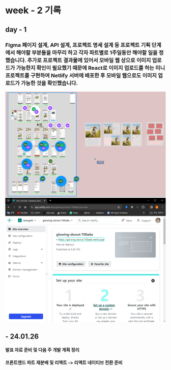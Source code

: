 # week - 2 기록

## day - 1

### Figma 페이지 설계, API 설계, 프로젝트 명세 설계 등 프로젝트 기획 단계에서 해야할 부분들을 마무리 하고 각자 파트별로 1주일동안 해야할 일을 정했습니다. 추가로 프로젝트 결과물에 있어서 모바일 웹 상으로 이미지 업로드가 가능한지 확인이 필요했기 때문에 React로 이미지 업로드를 하는 미니 프로젝트를 구현하여 Netlify 서버에 배포한 후 모바일 웹으로도 이미지 업로드가 가능한 것을 확인했습니다.

![Alt text](week2-day-1.PNG)
![Alt text](week2-day-2.PNG)


## - 24.01.26

#### 발표 자료 준비 및 다음 주 개발 계획 정리
#### 프론트엔드 파트 재분배 및 리액트 -> 리액트 네이티브 전환 준비